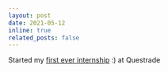 ```yaml
---
layout: post
date: 2021-05-12
inline: true
related_posts: false
---
```


Started my [first ever internship](/work/#coop1) :) at Questrade